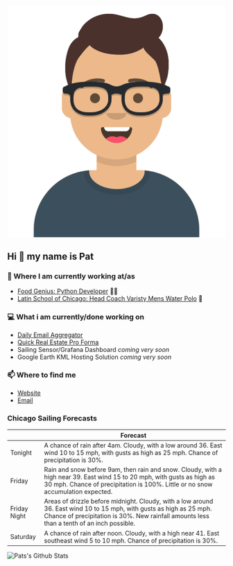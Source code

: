[![Social banner for p-j-falconer](https://raw.githubusercontent.com/P-J-FALCONER/P-J-FALCONER/master/assets/avataaars.svg)](https://patfalconer.com/)
## Hi :wave: my name is Pat

### 💼 Where I am currently working at/as
- [Food Genius: Python Developer](https://getfoodgenius.com/) 🍔🐍
- [Latin School of Chicago: Head Coach Varisty Mens Water Polo](https://www.latinschool.org/) 🤽


### 💻 What i am currently/done working on
 - [Daily Email Aggregator](https://github.com/P-J-FALCONER/dott_daily_mail)
 - [Quick Real Estate Pro Forma](https://github.com/P-J-FALCONER/henry)
 - Sailing Sensor/Grafana Dashboard *coming very soon*
 - Google Earth KML Hosting Solution *coming very soon*

### 📫 Where to find me
 - [Website](https://patfalconer.com/)
 - [Email](mailto:patrick.j.falconer@gmail.com)


### Chicago Sailing Forecasts
|   | Forecast  |
|---|---|
| Tonight | A chance of rain after 4am. Cloudy, with a low around 36. East wind 10 to 15 mph, with gusts as high as 25 mph. Chance of precipitation is 30%. |
| Friday | Rain and snow before 9am, then rain and snow. Cloudy, with a high near 39. East wind 15 to 20 mph, with gusts as high as 30 mph. Chance of precipitation is 100%. Little or no snow accumulation expected. |
| Friday Night | Areas of drizzle before midnight. Cloudy, with a low around 36. East wind 10 to 15 mph, with gusts as high as 25 mph. Chance of precipitation is 30%. New rainfall amounts less than a tenth of an inch possible. |
| Saturday | A chance of rain after noon. Cloudy, with a high near 41. East southeast wind 5 to 10 mph. Chance of precipitation is 30%. |

![Pats's Github Stats](https://github-readme-stats.vercel.app/api?username=p-j-falconer&show_icons=true&theme=radical)
